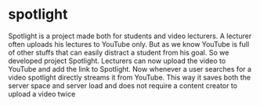 # spotlight
Spotlight is a project made both for students and video lecturers. A lecturer often uploads his lectures to YouTube only. But as we know YouTube is full of other stuffs that can easily distract a student from his goal. So we developed project Spotlight. Lecturers can now upload the video to YouTube and add the link to Spotlight. Now whenever a user searches for a video spotlight directly streams it from YouTube. This way it saves both the server space and server load and does not require a content creator to upload a video twice
